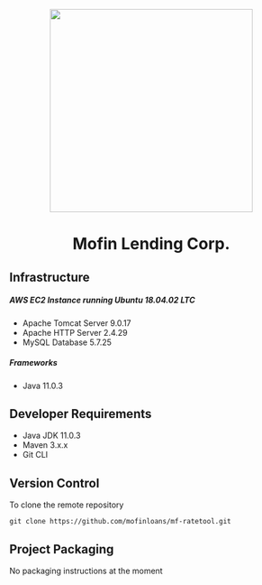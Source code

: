 <p align="center"> <img width="360" height="360" src="https://mofinloans.com/app/img/mf-fullsize.jpg"> </p>
<h1 align="center">Mofin Lending Corp.</h1>

## Infrastructure

##### AWS EC2 Instance running Ubuntu 18.04.02 LTC
- Apache Tomcat Server 9.0.17
- Apache HTTP Server 2.4.29
- MySQL Database 5.7.25

##### Frameworks
- Java 11.0.3

## Developer Requirements

- Java JDK 11.0.3
- Maven 3.x.x
- Git CLI

## Version Control

To clone the remote repository

```git
git clone https://github.com/mofinloans/mf-ratetool.git
```

Project Packaging
----

No packaging instructions at the moment
